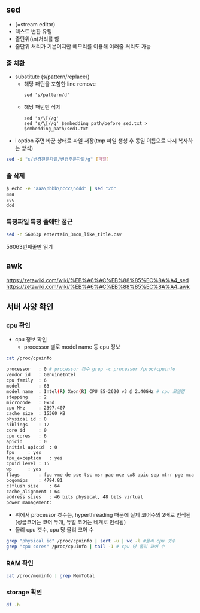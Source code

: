 ## sed
* (=stream editor)
* 텍스트 변환 유틸
* 줄단위(\n)처리를 함
* 줄단위 처리가 기본이지만 메모리를 이용해 여러줄 처리도 가능

### 줄 치환
* substitute (s/pattern/replace/)
	* 해당 패턴을 포함한 line remove
		```
		sed 's/pattern/d'
		```
	* 해당 패턴만 삭제
		```
		sed 's/\[//g'
		sed 's/\[//g' $embedding_path/before_sed.txt > $embedding_path/sed1.txt
		```
* i option 주면 바꾼 상태로 파일 저장(tmp 파일 생성 후 동일 이름으로 다시 복사하는 방식)
```sh
sed -i "s/변경전문자열/변경후문자열/g" [파일]
```

### 줄 삭제
```sh
$ echo -e "aaa\nbbb\nccc\nddd" | sed "2d"
aaa
ccc
ddd
```
### 특정파일 특정 줄에만 접근
```bash
sed -n 56063p entertain_3mon_like_title.csv
```
56063번째줄만 읽기


## awk
https://zetawiki.com/wiki/%EB%A6%AC%EB%88%85%EC%8A%A4_sed
https://zetawiki.com/wiki/%EB%A6%AC%EB%88%85%EC%8A%A4_awk

## 서버 사양 확인
### cpu 확인
* cpu 정보 확인
	* processor 별로 model name 등 cpu 정보
```bash
cat /proc/cpuinfo
```
```bash
processor	: 0 # processor 갯수 grep -c processor /proc/cpuinfo
vendor_id	: GenuineIntel
cpu family	: 6
model		: 63
model name	: Intel(R) Xeon(R) CPU E5-2620 v3 @ 2.40GHz # cpu 모델명
stepping	: 2
microcode	: 0x3d
cpu MHz		: 2397.407
cache size	: 15360 KB
physical id	: 0
siblings	: 12
core id		: 0
cpu cores	: 6
apicid		: 0
initial apicid	: 0
fpu		: yes
fpu_exception	: yes
cpuid level	: 15
wp		: yes
flags		: fpu vme de pse tsc msr pae mce cx8 apic sep mtrr pge mca cmov pat pse36 clflush dts acpi mmx fxsr sse sse2 ss ht tm pbe syscall nx pdpe1gb rdtscp lm constant_tsc arch_perfmon pebs bts rep_good nopl xtopology nonstop_tsc aperfmperf eagerfpu pni pclmulqdq dtes64 monitor ds_cpl vmx smx est tm2 ssse3 sdbg fma cx16 xtpr pdcm pcid dca sse4_1 sse4_2 x2apic movbe popcnt tsc_deadline_timer aes xsave avx f16c rdrand lahf_lm abm epb intel_ppin ssbd ibrs ibpb stibp tpr_shadow vnmi flexpriority ept vpid fsgsbase tsc_adjust bmi1 avx2 smep bmi2 erms invpcid cqm xsaveopt cqm_llc cqm_occup_llc dtherm ida arat pln pts spec_ctrl intel_stibp
bogomips	: 4794.81
clflush size	: 64
cache_alignment	: 64
address sizes	: 46 bits physical, 48 bits virtual
power management:
```
* 위에서 processor 갯수는, hyperthreading 때문에 실제 코어수의 2배로 인식됨(싱글코어는 코어 두개, 듀얼 코어는 네개로 인식됨)
* 물리 cpu 갯수, cpu 당 물리 코어 수
```bash
grep "physical id" /proc/cpuinfo | sort -u | wc -l #물리 cpu 갯수
grep "cpu cores" /proc/cpuinfo | tail -1 # cpu 당 물리 코어 수

```

### RAM 확인
```bash
cat /proc/meminfo | grep MemTotal
```

### storage 확인
```bash
df -h
```








